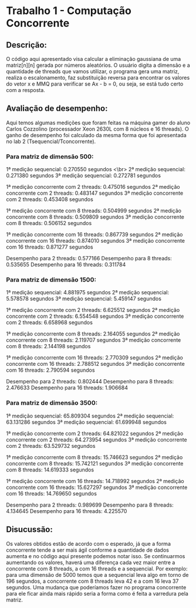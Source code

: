 # Trabalho 1 - Computação Concorrente

## Descrição:

O código aqui apresentado visa calcular a eliminação gaussiana de uma matriz[n][n] gerada por números aleatórios. O usuário digita a dimensão e a quantidade de threads que vamos utilizar, o programa gera uma matriz, realiza o escalonamento, faz substituição reversa para encontrar os valores do vetor x e MMQ para verificar se Ax - b = 0, ou seja, se está tudo certo com a resposta.

##  Avaliação de desempenho:

Aqui temos algumas medições que foram feitas na máquina gamer do aluno Carlos Cozzolino (processador Xeon 2630L com 8 núcleos e 16 threads). O ganho de desempenho foi calculado da mesma forma que foi apresentada no lab 2 (Tsequencial/Tconcorrente).

### Para matriz de dimensão 500:

1ª medição sequencial:  0.270550 segundos <\br>
2ª medição sequencial:  0.271380 segundos
3ª medição sequencial:  0.272781 segundos

1ª medição concorrente com 2 threads: 0.475016 segundos 
2ª medição concorrente com 2 threads: 0.483147 segundos
3ª medição concorrente com 2 threads: 0.453408 segundos

1ª medição concorrente com 8 threads: 0.504999 segundos
2ª medição concorrente com 8 threads: 0.509809 segundos
3ª medição concorrente com 8 threads: 0.506152 segundos

1ª medição concorrente com 16 threads: 0.867739 segundos
2ª medição concorrente com 16 threads: 0.874010 segundos
3ª medição concorrente com 16 threads: 0.871277 segundos

Desempenho para 2 threads:  0.577166
Desempenho para 8 threads:  0.535655
Desempenho para 16 threads: 0.311784

### Para matriz de dimensão 1500:

1ª medição sequencial:  4.881975 segundos
2ª medição sequencial:  5.578578 segundos
3ª medição sequencial:  5.459147 segundos

1ª medição concorrente com 2 threads: 6.625512 segundos 
2ª medição concorrente com 2 threads: 6.554548 segundos
3ª medição concorrente com 2 threads: 6.658968 segundos

1ª medição concorrente com 8 threads: 2.164055 segundos
2ª medição concorrente com 8 threads: 2.119707 segundos
3ª medição concorrente com 8 threads: 2.144198 segundos

1ª medição concorrente com 16 threads: 2.770309 segundos
2ª medição concorrente com 16 threads: 2.788512 segundos
3ª medição concorrente com 16 threads: 2.790594 segundos

Desempenho para 2 threads:  0.802444
Desempenho para 8 threads:  2.476633
Desempenho para 16 threads: 1.906684

### Para matriz de dimensão 3500:

1ª medição sequencial:  65.809304 segundos
2ª medição sequencial:  63.131286 segundos
3ª medição sequencial:  61.699948 segundos

1ª medição concorrente com 2 threads: 64.821022 segundos 
2ª medição concorrente com 2 threads: 64.273954 segundos
3ª medição concorrente com 2 threads: 63.529732 segundos

1ª medição concorrente com 8 threads: 15.746623 segundos
2ª medição concorrente com 8 threads: 15.742121 segundos
3ª medição concorrente com 8 threads: 14.619333 segundos

1ª medição concorrente com 16 threads: 14.718992 segundos
2ª medição concorrente com 16 threads: 15.627297 segundos
3ª medição concorrente com 16 threads: 14.769650 segundos

Desempenho para 2 threads:  0.989699
Desempenho para 8 threads:  4.134645
Desempenho para 16 threads: 4.225570

## Disucussão:

Os valores obtidos estão de acordo com o esperado, já que a forma concorrente tende a ser mais ágil conforme a quantidade de dados aumenta e no código aqui presente podemos notar isso. Se continuarmos aumentando os valores, haverá uma diferença cada vez maior entre a concorrente com 8 threads, a com 16 threads e a sequencial. Por exemplo: para uma dimensão de 5000 temos que a sequencial leva algo em torno de 196 segundos, a concorrente com 8 threads leva 42 e a com 16 leva 37 segundos.
Uma mudança que poderíamos fazer no programa concorrente para ele ficar ainda mais rápido seria a forma como é feita a varredura pela matriz.
